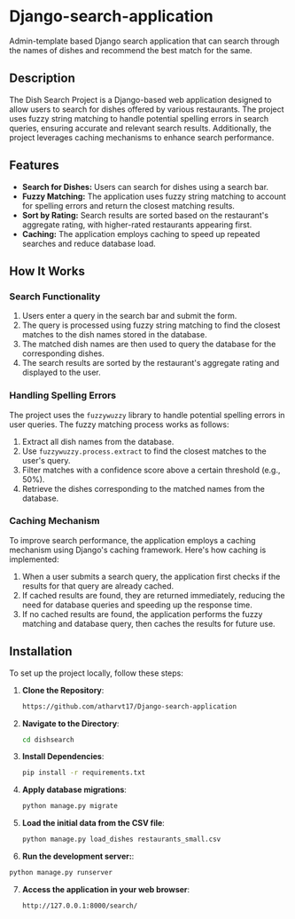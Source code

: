 # Django-search-application
Admin-template based Django search application that can search through the names of dishes and recommend the best match for the same.

## Description

The Dish Search Project is a Django-based web application designed to allow users to search for dishes offered by various restaurants. The project uses fuzzy string matching to handle potential spelling errors in search queries, ensuring accurate and relevant search results. Additionally, the project leverages caching mechanisms to enhance search performance.

## Features

- **Search for Dishes:** Users can search for dishes using a search bar.
- **Fuzzy Matching:** The application uses fuzzy string matching to account for spelling errors and return the closest matching results.
- **Sort by Rating:** Search results are sorted based on the restaurant's aggregate rating, with higher-rated restaurants appearing first.
- **Caching:** The application employs caching to speed up repeated searches and reduce database load.

## How It Works

### Search Functionality

1. Users enter a query in the search bar and submit the form.
2. The query is processed using fuzzy string matching to find the closest matches to the dish names stored in the database.
3. The matched dish names are then used to query the database for the corresponding dishes.
4. The search results are sorted by the restaurant's aggregate rating and displayed to the user.

### Handling Spelling Errors

The project uses the `fuzzywuzzy` library to handle potential spelling errors in user queries. The fuzzy matching process works as follows:

1. Extract all dish names from the database.
2. Use `fuzzywuzzy.process.extract` to find the closest matches to the user's query.
3. Filter matches with a confidence score above a certain threshold (e.g., 50%).
4. Retrieve the dishes corresponding to the matched names from the database.

### Caching Mechanism

To improve search performance, the application employs a caching mechanism using Django's caching framework. Here's how caching is implemented:

1. When a user submits a search query, the application first checks if the results for that query are already cached.
2. If cached results are found, they are returned immediately, reducing the need for database queries and speeding up the response time.
3. If no cached results are found, the application performs the fuzzy matching and database query, then caches the results for future use.

## Installation

To set up the project locally, follow these steps:

1. **Clone the Repository**:
   ```bash
   https://github.com/atharvt17/Django-search-application
   ```
2. **Navigate to the Directory**:
   ```bash
   cd dishsearch
   ```
3. **Install Dependencies**:
   ```bash
   pip install -r requirements.txt
   ```
4. **Apply database migrations**:
   ```bash
   python manage.py migrate
   ```
5. **Load the initial data from the CSV file**:
   ```bash
   python manage.py load_dishes restaurants_small.csv
   ```
6.  **Run the development server:**:
   ```bash
   python manage.py runserver
   ```
7. **Access the application in your web browser**:
   ```bash
   http://127.0.0.1:8000/search/
   ```
